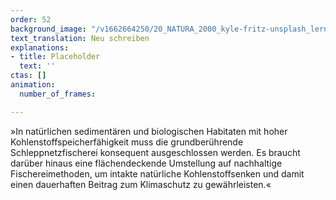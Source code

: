 ```yaml
---
order: 52
background_image: "/v1662664250/20_NATURA_2000_kyle-fritz-unsplash_lern2r_bgz3ot.jpg"
text_translation: Neu schreiben
explanations:
- title: Placeholder
  text: ''
ctas: []
animation:
  number_of_frames: 

---
```

»In natürlichen sedimentären und biologischen Habitaten mit hoher Kohlenstoffspeicherfähigkeit muss die grundberührende Schleppnetzfischerei konsequent ausgeschlossen werden. Es braucht darüber hinaus eine flächendeckende Umstellung auf nachhaltige Fischereimethoden, um intakte natürliche Kohlenstoffsenken und damit einen dauerhaften Beitrag zum Klimaschutz zu gewährleisten.«